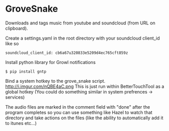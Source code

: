 GroveSnake
==========

Downloads and tags music from youtube and soundcloud (from URL on clipboard).

Create a settings.yaml in the root directory with your soundcloud client_id like so
```
soundcloud_client_id: cb6a67u320833e5209d4ec765cft859z
```
Install python library for Growl notifications
```
$ pip install gntp
```
Bind a system hotkey to the grove_snake script.
http://i.imgur.com/nQBE4aC.png
This is just run within BetterTouchTool as a global hotkey (You could do something similar in system prefrences -> services)

The audio files are marked in the comment field with "done" after the program completes so you can use something like Hazel to watch that directory and take actions on the files (like the ability to automatically add it to itunes etc...) 
